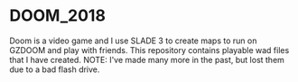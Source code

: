 # DOOM_2018
Doom is a video game and I use SLADE 3 to create maps to run on GZDOOM and play with friends. This repository contains playable wad files that I have created. NOTE: I've made many more in the past, but lost them due to a bad flash drive.
